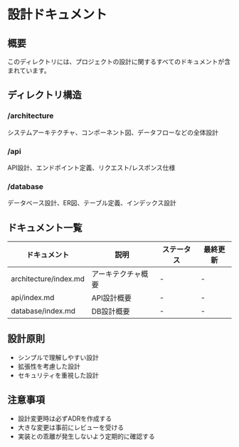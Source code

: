 # 設計ドキュメント

## 概要
このディレクトリには、プロジェクトの設計に関するすべてのドキュメントが含まれています。

## ディレクトリ構造

### /architecture
システムアーキテクチャ、コンポーネント図、データフローなどの全体設計

### /api
API設計、エンドポイント定義、リクエスト/レスポンス仕様

### /database
データベース設計、ER図、テーブル定義、インデックス設計

## ドキュメント一覧

| ドキュメント | 説明 | ステータス | 最終更新 |
|------------|------|-----------|---------|
| architecture/index.md | アーキテクチャ概要 | - | - |
| api/index.md | API設計概要 | - | - |
| database/index.md | DB設計概要 | - | - |

## 設計原則
- シンプルで理解しやすい設計
- 拡張性を考慮した設計
- セキュリティを重視した設計

## 注意事項
- 設計変更時は必ずADRを作成する
- 大きな変更は事前にレビューを受ける
- 実装との乖離が発生しないよう定期的に確認する